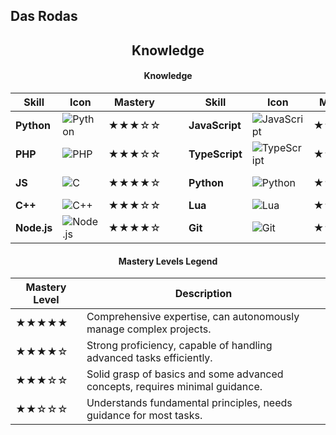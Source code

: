 ## Das Rodas

<h2 align="center">Knowledge</h2>

<div align="center">

#### **Knowledge**

| Skill       | Icon | Mastery |&nbsp;&nbsp;&nbsp;| Skill       | Icon | Mastery |&nbsp;&nbsp;&nbsp;| Skill       | Icon | Mastery |
|-------------|------|---------|-----------------|-------------|------|---------|-----------------|-------------|------|---------|
| **Python**        | ![Python](https://skillicons.dev/icons?i=py)               | ★★★☆☆  || **JavaScript**  | ![JavaScript](https://skillicons.dev/icons?i=javascript) | ★★★★☆  || **HTML**        | ![HTML](https://skillicons.dev/icons?i=html)             | ★★★★★  |
| **PHP**      | ![PHP](https://skillicons.dev/icons?i=php)           | ★★★☆☆  || **TypeScript**  | ![TypeScript](https://skillicons.dev/icons?i=typescript) | ★★★★☆  || **CSS**         | ![CSS](https://skillicons.dev/icons?i=css)               | ★★★★★  |
| **JS**           | ![C](https://skillicons.dev/icons?i=c)                     | ★★★★☆  || **Python**      | ![Python](https://skillicons.dev/icons?i=python)         | ★★★★☆  || **MongoDB**     | ![MongoDB](https://skillicons.dev/icons?i=mongodb)       | ★★★☆☆  |
| **C++**         | ![C++](https://skillicons.dev/icons?i=cpp)                 | ★★★☆☆  || **Lua**         | ![Lua](https://skillicons.dev/icons?i=lua)               | ★★★☆☆  || **MySQL**       | ![MySQL](https://skillicons.dev/icons?i=mysql)           | ★★★★☆  |
| **Node.js**     | ![Node.js](https://skillicons.dev/icons?i=nodejs)          | ★★★★☆  || **Git**         | ![Git](https://skillicons.dev/icons?i=git)               | ★★★★☆  || **Linux**       | ![Linux](https://skillicons.dev/icons?i=linux)           | ★★★☆☆  |

#### **Mastery Levels Legend**

| Mastery Level | Description |
|---------------|-------------|
| ★★★★★         | Comprehensive expertise, can autonomously manage complex projects. |
| ★★★★☆         | Strong proficiency, capable of handling advanced tasks efficiently. |
| ★★★☆☆         | Solid grasp of basics and some advanced concepts, requires minimal guidance. |
| ★★☆☆☆         | Understands fundamental principles, needs guidance for most tasks. |

</div>

###
